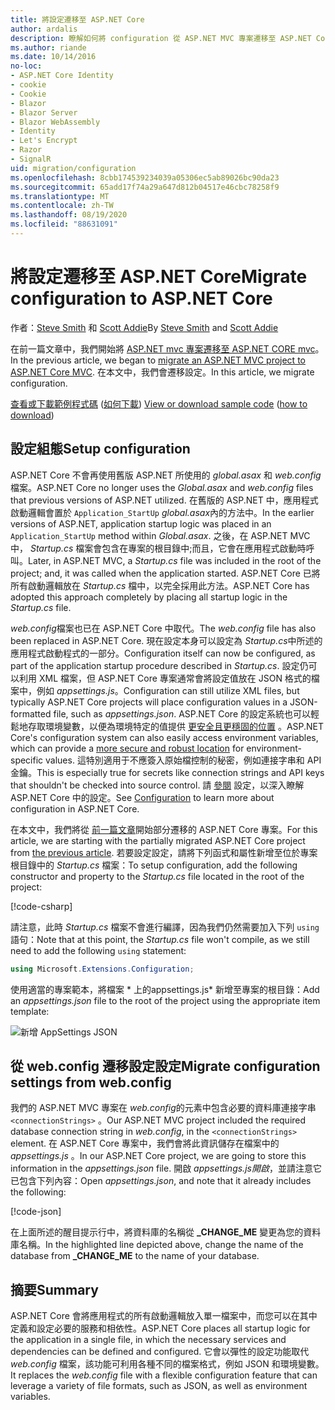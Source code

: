 ```yaml
---
title: 將設定遷移至 ASP.NET Core
author: ardalis
description: 瞭解如何將 configuration 從 ASP.NET MVC 專案遷移至 ASP.NET Core MVC 專案。
ms.author: riande
ms.date: 10/14/2016
no-loc:
- ASP.NET Core Identity
- cookie
- Cookie
- Blazor
- Blazor Server
- Blazor WebAssembly
- Identity
- Let's Encrypt
- Razor
- SignalR
uid: migration/configuration
ms.openlocfilehash: 8cbb174539234039a05306ec5ab89026bc90da23
ms.sourcegitcommit: 65add17f74a29a647d812b04517e46cbc78258f9
ms.translationtype: MT
ms.contentlocale: zh-TW
ms.lasthandoff: 08/19/2020
ms.locfileid: "88631091"
---
```

# <a name="migrate-configuration-to-aspnet-core"></a><span data-ttu-id="68794-103">將設定遷移至 ASP.NET Core</span><span class="sxs-lookup"><span data-stu-id="68794-103">Migrate configuration to ASP.NET Core</span></span>

<span data-ttu-id="68794-104">作者：[Steve Smith](https://ardalis.com/) 和 [Scott Addie](https://scottaddie.com)</span><span class="sxs-lookup"><span data-stu-id="68794-104">By [Steve Smith](https://ardalis.com/) and [Scott Addie](https://scottaddie.com)</span></span>

<span data-ttu-id="68794-105">在前一篇文章中，我們開始將 [ASP.NET mvc 專案遷移至 ASP.NET CORE mvc](xref:migration/mvc)。</span><span class="sxs-lookup"><span data-stu-id="68794-105">In the previous article, we began to [migrate an ASP.NET MVC project to ASP.NET Core MVC](xref:migration/mvc).</span></span> <span data-ttu-id="68794-106">在本文中，我們會遷移設定。</span><span class="sxs-lookup"><span data-stu-id="68794-106">In this article, we migrate configuration.</span></span>

<span data-ttu-id="68794-107">[查看或下載範例程式碼](https://github.com/dotnet/AspNetCore.Docs/tree/master/aspnetcore/migration/configuration/samples) ([如何下載](xref:index#how-to-download-a-sample)) </span><span class="sxs-lookup"><span data-stu-id="68794-107">[View or download sample code](https://github.com/dotnet/AspNetCore.Docs/tree/master/aspnetcore/migration/configuration/samples) ([how to download](xref:index#how-to-download-a-sample))</span></span>

## <a name="setup-configuration"></a><span data-ttu-id="68794-108">設定組態</span><span class="sxs-lookup"><span data-stu-id="68794-108">Setup configuration</span></span>

<span data-ttu-id="68794-109">ASP.NET Core 不會再使用舊版 ASP.NET 所使用的 *global.asax* 和 *web.config* 檔案。</span><span class="sxs-lookup"><span data-stu-id="68794-109">ASP.NET Core no longer uses the *Global.asax* and *web.config* files that previous versions of ASP.NET utilized.</span></span> <span data-ttu-id="68794-110">在舊版的 ASP.NET 中，應用程式啟動邏輯會置於 `Application_StartUp` *global.asax*內的方法中。</span><span class="sxs-lookup"><span data-stu-id="68794-110">In the earlier versions of ASP.NET, application startup logic was placed in an `Application_StartUp` method within *Global.asax*.</span></span> <span data-ttu-id="68794-111">之後，在 ASP.NET MVC 中， *Startup.cs* 檔案會包含在專案的根目錄中;而且，它會在應用程式啟動時呼叫。</span><span class="sxs-lookup"><span data-stu-id="68794-111">Later, in ASP.NET MVC, a *Startup.cs* file was included in the root of the project; and, it was called when the application started.</span></span> <span data-ttu-id="68794-112">ASP.NET Core 已將所有啟動邏輯放在 *Startup.cs* 檔中，以完全採用此方法。</span><span class="sxs-lookup"><span data-stu-id="68794-112">ASP.NET Core has adopted this approach completely by placing all startup logic in the *Startup.cs* file.</span></span>

<span data-ttu-id="68794-113">*web.config*檔案也已在 ASP.NET Core 中取代。</span><span class="sxs-lookup"><span data-stu-id="68794-113">The *web.config* file has also been replaced in ASP.NET Core.</span></span> <span data-ttu-id="68794-114">現在設定本身可以設定為 *Startup.cs*中所述的應用程式啟動程式的一部分。</span><span class="sxs-lookup"><span data-stu-id="68794-114">Configuration itself can now be configured, as part of the application startup procedure described in *Startup.cs*.</span></span> <span data-ttu-id="68794-115">設定仍可以利用 XML 檔案，但 ASP.NET Core 專案通常會將設定值放在 JSON 格式的檔案中，例如 *appsettings.js*。</span><span class="sxs-lookup"><span data-stu-id="68794-115">Configuration can still utilize XML files, but typically ASP.NET Core projects will place configuration values in a JSON-formatted file, such as *appsettings.json*.</span></span> <span data-ttu-id="68794-116">ASP.NET Core 的設定系統也可以輕鬆地存取環境變數，以便為環境特定的值提供 [更安全且更穩固的位置](xref:security/app-secrets) 。</span><span class="sxs-lookup"><span data-stu-id="68794-116">ASP.NET Core's configuration system can also easily access environment variables, which can provide a [more secure and robust location](xref:security/app-secrets) for environment-specific values.</span></span> <span data-ttu-id="68794-117">這特別適用于不應簽入原始檔控制的秘密，例如連接字串和 API 金鑰。</span><span class="sxs-lookup"><span data-stu-id="68794-117">This is especially true for secrets like connection strings and API keys that shouldn't be checked into source control.</span></span> <span data-ttu-id="68794-118">請 [參閱](xref:fundamentals/configuration/index) 設定，以深入瞭解 ASP.NET Core 中的設定。</span><span class="sxs-lookup"><span data-stu-id="68794-118">See [Configuration](xref:fundamentals/configuration/index) to learn more about configuration in ASP.NET Core.</span></span>

<span data-ttu-id="68794-119">在本文中，我們將從 [前一篇文章](xref:migration/mvc)開始部分遷移的 ASP.NET Core 專案。</span><span class="sxs-lookup"><span data-stu-id="68794-119">For this article, we are starting with the partially migrated ASP.NET Core project from [the previous article](xref:migration/mvc).</span></span> <span data-ttu-id="68794-120">若要設定設定，請將下列函式和屬性新增至位於專案根目錄中的 *Startup.cs* 檔案：</span><span class="sxs-lookup"><span data-stu-id="68794-120">To setup configuration, add the following constructor and property to the *Startup.cs* file located in the root of the project:</span></span>

[!code-csharp[](configuration/samples/WebApp1/src/WebApp1/Startup.cs?range=11-16)]

<span data-ttu-id="68794-121">請注意，此時 *Startup.cs* 檔案不會進行編譯，因為我們仍然需要加入下列 `using` 語句：</span><span class="sxs-lookup"><span data-stu-id="68794-121">Note that at this point, the *Startup.cs* file won't compile, as we still need to add the following `using` statement:</span></span>

```csharp
using Microsoft.Extensions.Configuration;
```

<span data-ttu-id="68794-122">使用適當的專案範本，將檔案 \* 上的appsettings.js\* 新增至專案的根目錄：</span><span class="sxs-lookup"><span data-stu-id="68794-122">Add an *appsettings.json* file to the root of the project using the appropriate item template:</span></span>

![新增 AppSettings JSON](configuration/_static/add-appsettings-json.png)

## <a name="migrate-configuration-settings-from-webconfig"></a><span data-ttu-id="68794-124">從 web.config 遷移設定設定</span><span class="sxs-lookup"><span data-stu-id="68794-124">Migrate configuration settings from web.config</span></span>

<span data-ttu-id="68794-125">我們的 ASP.NET MVC 專案在 *web.config*的元素中包含必要的資料庫連接字串 `<connectionStrings>` 。</span><span class="sxs-lookup"><span data-stu-id="68794-125">Our ASP.NET MVC project included the required database connection string in *web.config*, in the `<connectionStrings>` element.</span></span> <span data-ttu-id="68794-126">在 ASP.NET Core 專案中，我們會將此資訊儲存在檔案中的 *appsettings.js* 。</span><span class="sxs-lookup"><span data-stu-id="68794-126">In our ASP.NET Core project, we are going to store this information in the *appsettings.json* file.</span></span> <span data-ttu-id="68794-127">開啟 *appsettings.js開啟*，並請注意它已包含下列內容：</span><span class="sxs-lookup"><span data-stu-id="68794-127">Open *appsettings.json*, and note that it already includes the following:</span></span>

[!code-json[](../migration/configuration/samples/WebApp1/src/WebApp1/appsettings.json?highlight=4)]

<span data-ttu-id="68794-128">在上面所述的醒目提示行中，將資料庫的名稱從 **_CHANGE_ME** 變更為您的資料庫名稱。</span><span class="sxs-lookup"><span data-stu-id="68794-128">In the highlighted line depicted above, change the name of the database from **_CHANGE_ME** to the name of your database.</span></span>

## <a name="summary"></a><span data-ttu-id="68794-129">摘要</span><span class="sxs-lookup"><span data-stu-id="68794-129">Summary</span></span>

<span data-ttu-id="68794-130">ASP.NET Core 會將應用程式的所有啟動邏輯放入單一檔案中，而您可以在其中定義和設定必要的服務和相依性。</span><span class="sxs-lookup"><span data-stu-id="68794-130">ASP.NET Core places all startup logic for the application in a single file, in which the necessary services and dependencies can be defined and configured.</span></span> <span data-ttu-id="68794-131">它會以彈性的設定功能取代 *web.config* 檔案，該功能可利用各種不同的檔案格式，例如 JSON 和環境變數。</span><span class="sxs-lookup"><span data-stu-id="68794-131">It replaces the *web.config* file with a flexible configuration feature that can leverage a variety of file formats, such as JSON, as well as environment variables.</span></span>
